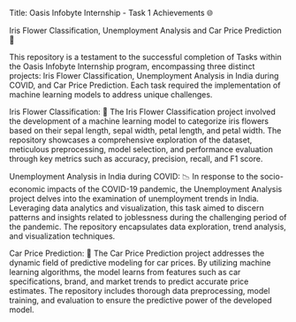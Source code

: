 Title: Oasis Infobyte Internship - Task 1 Achievements 🌐

Iris Flower Classification, Unemployment Analysis and Car Price Prediction 🚀

This repository is a testament to the successful completion of Tasks within the 
Oasis Infobyte Internship program, encompassing three distinct projects: 
Iris Flower Classification, Unemployment Analysis in India during COVID, and Car Price Prediction. 
Each task required the implementation of machine learning models to address unique challenges.

Iris Flower Classification: 🌺
The Iris Flower Classification project involved the development of a machine learning model 
to categorize iris flowers based on their sepal length, sepal width, petal length, and petal width. 
The repository showcases a comprehensive exploration of the dataset, meticulous preprocessing, 
model selection, and performance evaluation through key metrics such as accuracy, precision, recall, and F1 score.

Unemployment Analysis in India during COVID: 📉
In response to the socio-economic impacts of the COVID-19 pandemic, the Unemployment Analysis project delves into
 the examination of unemployment trends in India. Leveraging data analytics and visualization, 
this task aimed to discern patterns and insights related to joblessness during the challenging period of the pandemic. 
The repository encapsulates data exploration, trend analysis, and visualization techniques.

Car Price Prediction: 🚗
The Car Price Prediction project addresses the dynamic field of predictive modeling for car prices. 
By utilizing machine learning algorithms, the model learns from features such as car specifications, brand, and 
market trends to predict accurate price estimates. 
The repository includes thorough data preprocessing, model training, and evaluation to ensure the predictive power of the developed model.
